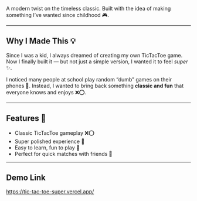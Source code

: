   

A modern twist on the timeless classic. Built with the idea of making something I’ve wanted since childhood 🎮.  

---

## Why I Made This 💡  
Since I was a kid, I always dreamed of creating my own TicTacToe game. Now I finally built it — but not just a simple version, I wanted it to feel *super* ✨.  

I noticed many people at school play random “dumb” games on their phones 📱. Instead, I wanted to bring back something **classic and fun** that everyone knows and enjoys ❌⭕.  

---

## Features 🚀  
- Classic TicTacToe gameplay ❌⭕  
- Super polished experience 🎨  
- Easy to learn, fun to play 🎯  
- Perfect for quick matches with friends 👥  

---

## Demo Link
 https://tic-tac-toe-super.vercel.app/
